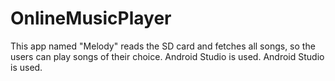 # OnlineMusicPlayer
This app named "Melody" reads the SD card and fetches all songs, so the users can play songs of their choice. Android Studio is used.
Android Studio is used.
